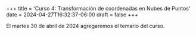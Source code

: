 +++
title = 'Curso 4: Transformación de coordenadas en Nubes de Puntos'
date = 2024-04-27T16:32:37-06:00
draft = false
+++

El martes 30 de abril de 2024 agregaremos el temario del curso.
